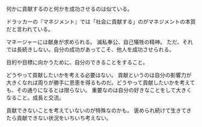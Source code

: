 何かに貢献するのと何かを成功させるのは似ている。

ドラッカーの『マネジメント』では「社会に貢献する」のがマネジメントの本質だと言われている。

マネージャーには献身が求められる。
滅私奉公、自己犠牲の精神。
ただ、それでは長続きしない。自分の成功があってこそ、他人を成功させられる。

目的や目標に向かうために、自分のできることをすること。

どうやって貢献したいかを考える必要はない。
貢献というのは自分の影響力が大きくなれば周りが勝手に恩恵を得るものだ。どうやって貢献したいかを考えても、その通りになるとは限らない。
重要なのは自分の好きなことをして大きくなること。成長と交流。

貢献できないことを考えていないのが特殊なのかも。
褒められ続けて生きてきたら貢献できない状況をいちいち考えない。
